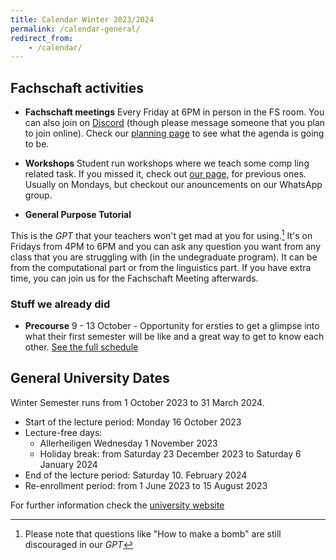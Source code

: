 ```yaml
---
title: Calendar Winter 2023/2024
permalink: /calendar-general/
redirect_from:
    - /calendar/
---
```


## Fachschaft activities

- **Fachschaft meetings** Every Friday at 6PM in person in the FS room. You can also join on [Discord](https://discord.gg/FcaEeaE6WN) (though please message someone that you plan to join online). Check our [planning page](https://github.com/fs-linguistics/Fachschaft-Planning) to see what the agenda is going to be.
- **Workshops** 
Student run workshops where we teach some comp ling related task. If you missed it, check out [our page](/student-workshops/), for previous ones. Usually on Mondays, but checkout our anouncements on our WhatsApp group.


- **General Purpose Tutorial**

This is the *GPT* that your teachers won't get mad at you for using.[^1]  It's on Fridays from 4PM to 6PM and you can ask any question you want from any class that you are struggling with (in the undegraduate program). It can be from the computational part or from the linguistics part.  If you have extra time, you can join us for the Fachschaft Meeting afterwards. 

[^1]: Please note that questions like "How to make a bomb" are still discouraged in our *GPT*




### Stuff we already did


- **Precourse** 9 - 13 October - Opportunity for ersties to get a glimpse into what their first semester will be like and a great way to get to know each other. [See the full schedule](/precourse-schedule/)


## General University Dates

Winter Semester runs from 1 October 2023 to 31 March 2024.

- Start of the lecture period: Monday 16 October 2023
- Lecture-free days:
    - Allerheiligen Wednesday 1 November 2023
    - Holiday break: from Saturday 23 December 2023 to Saturday 6 January 2024
- End of the lecture period: Saturday 10. February 2024
- Re-enrollment period: from 1 June 2023 to 15 August 2023

For further information check the [university website](https://uni-tuebingen.de/studium/studienorganisation/semester-und-studienplanung/semestertermine/semestertermine-bis-2027/)
